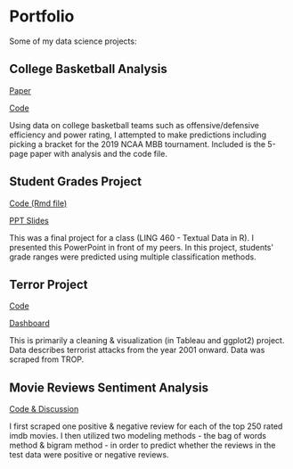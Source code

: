 # Portfolio
Some of my data science projects:

## College Basketball Analysis

[Paper](College-Basketball-Analysis.docx)

[Code](College-Basketball-Analysis-Code.html)

Using data on college basketball teams such as offensive/defensive efficiency and power rating, I attempted to make predictions including picking a bracket for the 2019 NCAA MBB tournament. Included is the 5-page paper with analysis and the code file. 

## Student Grades Project 

[Code (Rmd file)](Student-Grades-Project-Code.Rmd)

[PPT Slides](Student-Grades-Project-Slides.pptx)

This was a final project for a class (LING 460 - Textual Data in R). I presented this PowerPoint in front of my peers. In this project, students' grade ranges were predicted using multiple classification methods.

## Terror Project
[Code](Terror-Project-Code.html)

[Dashboard](Terror-Project-Dashboard.png)

This is primarily a cleaning & visualization (in Tableau and ggplot2) project. Data describes terrorist attacks from the year 2001 onward. Data was scraped from TROP.

## Movie Reviews Sentiment Analysis

[Code & Discussion](reviews-sentiment-analysis.html)

I first scraped one positive & negative review for each of the top 250 rated imdb movies. I then utilized two modeling methods - the bag of words method & bigram method - in order to predict whether the reviews in the test data were positive or negative reviews. 


